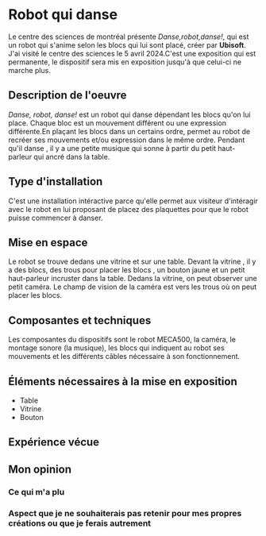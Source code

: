 # Robot qui danse 
Le centre des sciences de montréal présente *Danse,robot,danse!*, qui est un robot qui s'anime selon les blocs qui lui sont placé, créer par **Ubisoft**. J'ai visité le centre des sciences le 5 avril 2024.C'est une exposition qui est permanente, le dispositif sera mis en exposition jusqu'à que celui-ci ne marche plus.

## Description de l'oeuvre
*Danse, robot, danse!* est un robot qui danse dépendant les blocs qu'on lui place. Chaque bloc est un mouvement différent ou une expression différente.En plaçant les blocs dans un certains ordre, permet au robot de recréer ses mouvements et/ou expression dans le même ordre. Pendant qu'il danse , il y a une petite musique qui sonne à partir du petit haut-parleur qui ancré dans la table.

## Type d'installation
C'est une installation intéractive parce qu'elle permet aux visiteur d'intéragir avec le robot en lui proposant de placez des plaquettes pour que le robot  puisse commencer à danser.
## Mise en espace
Le robot se trouve dedans une vitrine et sur une table. Devant la vitrine , il y a des blocs, des trous pour placer les blocs , un bouton jaune et un petit haut-parleur incruster dans la table. Dedans la vitrine, on peut observer une petit caméra. Le champ de vision de la caméra est vers les trous où on peut placer les blocs.
## Composantes et techniques
Les composantes du dispositifs sont le robot MECA500, la caméra, le montage sonore (la musique), les blocs qui indiquent au robot ses mouvements et les différents câbles nécessaire à son fonctionnement.
## Éléments nécessaires à la mise en exposition
- Table
- Vitrine
- Bouton
##  Expérience vécue

## Mon opinion
### Ce qui m'a plu

###  Aspect que je ne souhaiterais pas retenir pour mes propres créations ou que je ferais autrement

